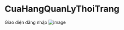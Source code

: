 # CuaHangQuanLyThoiTrang
Giao diện đăng nhập
![image](https://user-images.githubusercontent.com/90185487/169855989-2b817cc9-087c-416b-b626-f7334a20810f.png)
